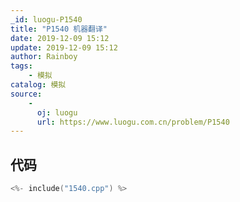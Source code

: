```yaml
---
_id: luogu-P1540
title: "P1540 机器翻译"
date: 2019-12-09 15:12
update: 2019-12-09 15:12
author: Rainboy
tags:
    - 模拟
catalog: 模拟
source: 
    - 
      oj: luogu
      url: https://www.luogu.com.cn/problem/P1540
---
```


## 代码

```c
<%- include("1540.cpp") %>
```
